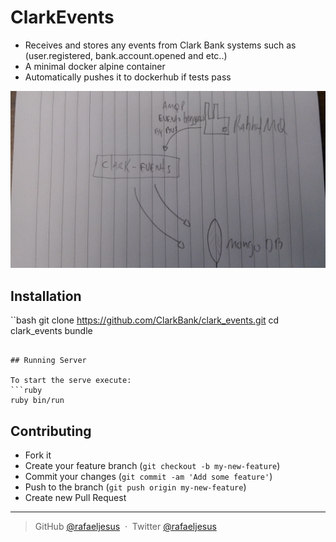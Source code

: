 # ClarkEvents

* Receives and stores any events from Clark Bank systems such as (user.registered, bank.account.opened and etc..)
* A minimal docker alpine container
* Automatically pushes it to dockerhub if tests pass

<p align='center'>
  <img src='https://github.com/ClarkBank/clark_events/blob/master/events.jpg' alt='EventBus diagram'>
</p>

## Installation
``bash
git clone https://github.com/ClarkBank/clark_events.git
cd clark_events
bundle
```

## Running Server

To start the serve execute:
```ruby
ruby bin/run
```

## Contributing
- Fork it
- Create your feature branch (`git checkout -b my-new-feature`)
- Commit your changes (`git commit -am 'Add some feature'`)
- Push to the branch (`git push origin my-new-feature`)
- Create new Pull Request

---

> GitHub [@rafaeljesus](https://github.com/rafaeljesus) &nbsp;&middot;&nbsp;
> Twitter [@rafaeljesus](https://twitter.com/_jesus_rafael)
